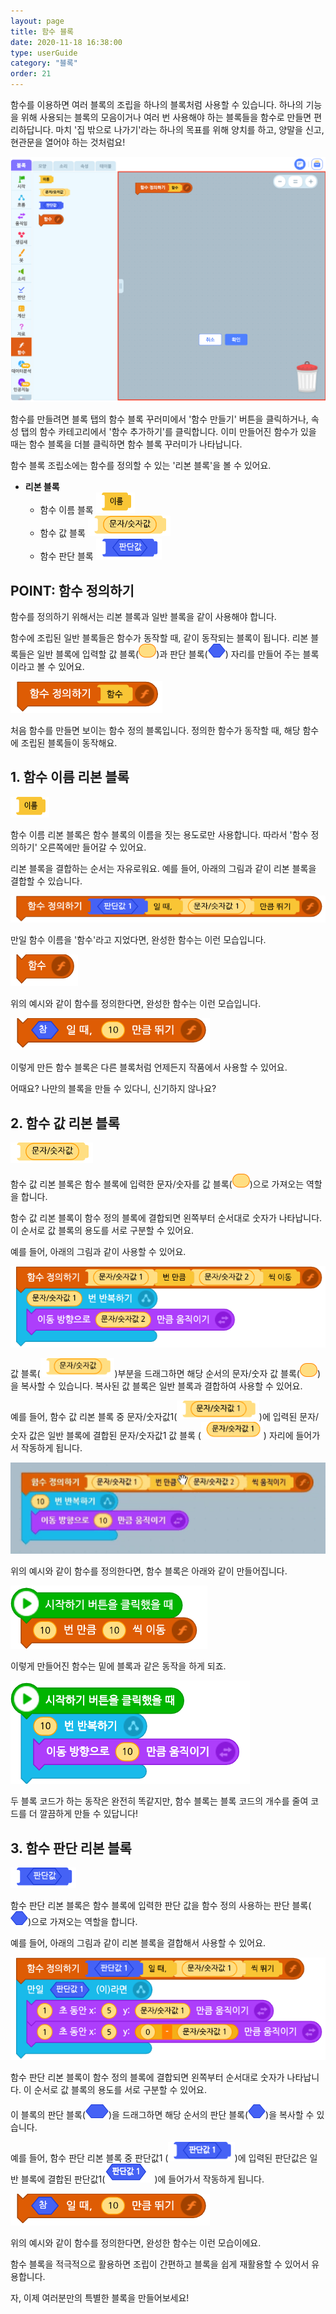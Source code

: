 ```yaml
---
layout: page
title: 함수 블록
date: 2020-11-18 16:38:00
type: userGuide
category: "블록"
order: 21
---
```


함수를 이용하면 여러 블록의 조립을 하나의 블록처럼 사용할 수 있습니다. 하나의 기능을 위해 사용되는 블록의 모음이거나 여러 번 사용해야 하는 블록들을 함수로 만들면 편리하답니다.
마치 '집 밖으로 나가기'라는 하나의 목표를 위해 양치를 하고, 양말을 신고, 현관문을 열어야 하는 것처럼요!



![main-func-assembly-space](images/window/main-func-assembly-space.png)



함수를 만들려면 블록 탭의 함수 블록 꾸러미에서 '함수 만들기' 버튼을 클릭하거나, 속성 탭의 함수 카테고리에서 '함수 추가하기'를 클릭합니다. 이미 만들어진 함수가 있을 때는 함수 블록을 더블 클릭하면 함수 블록 꾸러미가 나타납니다.

함수 블록 조립소에는 함수를 정의할 수 있는 '리본 블록'을 볼 수 있어요.

+ **리본 블록**
  + 함수 이름 블록 ![block-function-02](images/block-function-02.png)
  + 함수 값 블록 ![block-function-03](images/block-function-03.png)
  + 함수 판단 블록 ![block-function-04](images/block-function-04.png)





## POINT: 함수 정의하기

함수를 정의하기 위해서는 리본 블록과 일반 블록을 같이 사용해야 합니다.

함수에 조립된 일반 블록들은 함수가 동작할 때, 같이 동작되는 블록이 됩니다. 리본 블록들은 일반 블록에 입력할 값 블록(<img src="images/icon/value.png" alt="value" style="zoom:50%;" />)과 판단 블록(<img src="images/icon/decision.png" style="zoom:50%;" />) 자리를 만들어 주는 블록이라고 볼 수 있어요.



![block-function-define](images/block-function-define.png)



처음 함수를 만들면 보이는 함수 정의 블록입니다. 정의한 함수가 동작할 때, 해당 함수에 조립된 블록들이 동작해요.





## 1. 함수 이름 리본 블록



![block-function-02](images/block-function-02.png)



함수 이름 리본 블록은 함수 블록의 이름을 짓는 용도로만 사용합니다. 따라서 '함수 정의하기' 오른쪽에만 들어갈 수 있어요.

리본 블록을 결합하는 순서는 자유로워요. 예를 들어, 아래의 그림과 같이 리본 블록을 결합할 수 있습니다.



![block-function-define-example](images/block-function-define-example.png)



만일 함수 이름을 '함수'라고 지었다면, 완성한 함수는 이런 모습입니다.



![block-function-01](images/block-function-01.png)



위의 예시와 같이 함수를 정의한다면, 완성한 함수는 이런 모습입니다.



![block-function-example](images/block-function-example.png)



이렇게 만든 함수 블록은 다른 블록처럼 언제든지 작품에서 사용할 수 있어요.

어때요? 나만의 블록을 만들 수 있다니, 신기하지 않나요?





## 2. 함수 값 리본 블록



![block-function-03](images/block-function-03.png)



함수 값 리본 블록은 함수 블록에 입력한 문자/숫자를 값 블록(<img src="images/icon/value.png" alt="value" style="zoom:50%;" />)으로 가져오는 역할을 합니다.

함수 값 리본 블록이 함수 정의 블록에 결합되면 왼쪽부터 순서대로 숫자가 나타납니다. 이 순서로 값 블록의 용도를 서로 구분할 수 있어요.

예를 들어, 아래의 그림과 같이 사용할 수 있어요.



![block-function-03-1-example](images/block-function-03-1-example.png)



값 블록(<img src="images/block-function-03.png" alt="block-function-03" style="zoom:90%;" />)부분을 드래그하면 해당 순서의 문자/숫자 값 블록(<img src="images/icon/value.png" alt="value" style="zoom:50%;" />)을 복사할 수 있습니다. 복사된 값 블록은 일반 블록과 결합하여 사용할 수 있어요.

예를 들어, 함수 값 리본 블록 중  문자/숫자값1(<img src="images/block-function-03-1-example-0-1.png" alt="block-function-03-1-example-0-1" style="zoom:90%;" />)에 입력된 문자/숫자 값은 일반 블록에 결합된 문자/숫자값1 값 블록 (<img src="images/block-function-03-1-example-0-2.png" alt="block-function-03-1-example-0-2" style="zoom:90%;" />) 자리에 들어가서 작동하게 됩니다.



![function-drag-example](images/window/function-drag-example.gif)



위의 예시와 같이 함수를 정의한다면, 함수 블록은 아래와 같이 만들어집니다.



![block-function-03-1-example-1](images/block-function-03-1-example-1.png)



이렇게 만들어진 함수는 밑에 블록과 같은 동작을 하게 되죠.



![block-function-03-1-example-2](images/block-function-03-1-example-2.png)



두 블록 코드가 하는 동작은 완전히 똑같지만, 함수 블록는 블록 코드의 개수를 줄여 코드를 더 깔끔하게 만들 수 있답니다!





## 3. 함수 판단 리본 블록



![block-function-04](images/block-function-04.png)



함수 판단 리본 블록은 함수 블록에 입력한 판단 값을 함수 정의 사용하는 판단 블록(<img src="images/icon/decision.png" style="zoom:50%;" />)으로 가져오는 역할을 합니다.

예를 들어, 아래의 그림과 같이 리본 블록을 결합해서 사용할 수 있어요.



![block-function-04-2](images/block-function-04-2.png)



함수 판단 리본 블록이 함수 정의 블록에 결합되면 왼쪽부터 순서대로 숫자가 나타납니다. 이 순서로 값 블록의 용도를 서로 구분할 수 있어요.

이 블록의 판단 블록(<img src="images/icon/decision-long.png" style="zoom:50%;" />)을 드래그하면 해당 순서의 판단 블록(<img src="images/icon/decision.png" style="zoom:50%;" />)을 복사할 수 있습니다.

예를 들어, 함수 판단 리본 블록 중 판단값1 (<img src="images/block-function-04-2-2.png" alt="block-function-04-2-2" style="zoom:90%;" />)에 입력된 판단값은 일반 블록에 결합된 판단값1(<img src="images/block-function-04-2-1.png" alt="block-function-04-2-1"/>)에 들어가서 작동하게 됩니다.



![block-function-example](images/block-function-example.png)



위의 예시와 같이 함수를 정의한다면, 완성한 함수는 이런 모습이에요.



함수 블록을 적극적으로 활용하면 조립이 간편하고 블록을 쉽게 재활용할 수 있어서 유용합니다.

자, 이제 여러분만의 특별한 블록을 만들어보세요!
